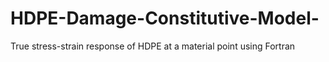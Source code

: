 # HDPE-Damage-Constitutive-Model-
True stress-strain response of HDPE at a material point using Fortran
